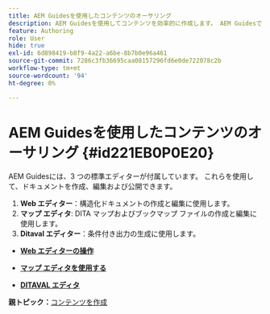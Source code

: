 ```yaml
---
title: AEM Guidesを使用したコンテンツのオーサリング
description: AEM Guidesを使用してコンテンツを効率的に作成します。 AEM Guidesでドキュメントを作成、編集、公開する方法について説明します。
feature: Authoring
role: User
hide: true
exl-id: 6d898419-b8f9-4a22-a6be-8b7b0e96a461
source-git-commit: 7286c3fb36695caa08157296fd6e0de722078c2b
workflow-type: tm+mt
source-wordcount: '94'
ht-degree: 0%

---
```


# AEM Guidesを使用したコンテンツのオーサリング {#id221EB0P0E20}

AEM Guidesには、3 つの標準エディターが付属しています。 これらを使用して、ドキュメントを作成、編集および公開できます。

1. **Web エディター**：構造化ドキュメントの作成と編集に使用します。
1. **マップ エディタ**: DITA マップおよびブックマップ ファイルの作成と編集に使用します。
1. **Ditaval エディター**：条件付き出力の生成に使用します。

- **[Web エディターの操作](web-editor.md)**

- **[マップ エディタを使用する](map-editor.md)**

- **[DITAVAL エディタ](ditaval-editor.md)**


**親トピック：**&#x200B;[ コンテンツを作成 ](authoring-content.md)
